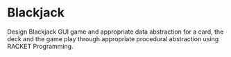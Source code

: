 # Blackjack
Design Blackjack GUI game and appropriate data abstraction for a card, the deck and the game play through appropriate procedural abstraction using RACKET Programming.
